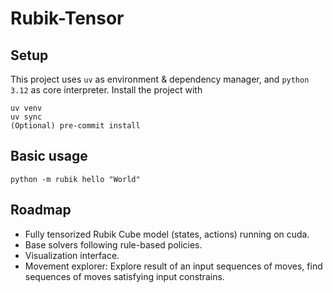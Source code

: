 # Rubik-Tensor


## Setup

This project uses `uv` as environment & dependency manager, and `python 3.12` as core interpreter. Install the project with

```shell
uv venv
uv sync
(Optional) pre-commit install
```

## Basic usage

```shell
python -m rubik hello "World"
```

## Roadmap

- Fully tensorized Rubik Cube model (states, actions) running on cuda.
- Base solvers following rule-based policies.
- Visualization interface.
- Movement explorer: Explore result of an input sequences of moves, find sequences of moves satisfying input constrains.
